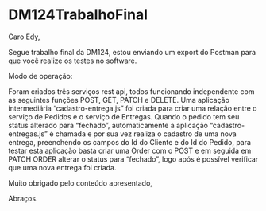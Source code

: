 # DM124TrabalhoFinal

Caro Edy,

Segue trabalho final da DM124, estou enviando um export do Postman para que você realize os testes no software.

Modo de operação:

Foram criados três serviços rest api, todos funcionando independente com as seguintes funções POST, GET, PATCH e DELETE.
Uma aplicação intermediária “cadastro-entrega.js” foi criada para criar uma relação entre o serviço de Pedidos e o serviço de Entregas. Quando o pedido tem seu status alterado para “fechado”, automaticamente a aplicação “cadastro-entregas.js” é chamada e por sua vez realiza o cadastro de uma nova entrega, preenchendo os campos do Id do Cliente e do Id do Pedido, para testar esta aplicação basta criar uma Order com o POST e em seguida em PATCH ORDER alterar o status para “fechado”, logo após é possível verificar que uma nova entrega foi criada.

Muito obrigado pelo conteúdo apresentado,

Abraços.
